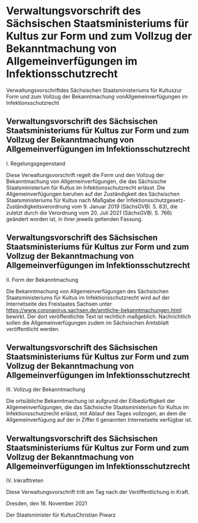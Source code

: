 # Verwaltungsvorschrift des Sächsischen Staatsministeriums für Kultus zur Form und zum Vollzug der Bekanntmachung von Allgemeinverfügungen im Infektionsschutzrecht


Verwaltungsvorschriftdes Sächsischen Staatsministeriums für Kultuszur Form und zum Vollzug der Bekanntmachung vonAllgemeinverfügungen im Infektionsschutzrecht

## Verwaltungsvorschrift des Sächsischen Staatsministeriums für Kultus zur Form und zum Vollzug der Bekanntmachung von Allgemeinverfügungen im Infektionsschutzrecht
 I. Regelungsgegenstand

Diese Verwaltungsvorschrift regelt die Form und den Vollzug der Bekanntmachung von Allgemeinverfügungen, die das Sächsische Staatsministerium für Kultus im Infektionsschutzrecht erlässt. Die Allgemeinverfügungen beruhen auf der Zuständigkeit des Sächsischen Staatsministeriums für Kultus nach Maßgabe der Infektionsschutzgesetz-Zuständigkeitsverordnung vom 9. Januar 2019 (SächsGVBl. S. 83), die zuletzt durch die Verordnung vom 20. Juli 2021 (SächsGVBl. S. 766) geändert worden ist, in ihrer jeweils geltenden Fassung.


## Verwaltungsvorschrift des Sächsischen Staatsministeriums für Kultus zur Form und zum Vollzug der Bekanntmachung von Allgemeinverfügungen im Infektionsschutzrecht
 II. Form der Bekanntmachung

Die Bekanntmachung von Allgemeinverfügungen des Sächsischen Staatsministeriums für Kultus im Infektionsschutzrecht wird auf der Internetseite des Freistaates Sachsen unter https://www.coronavirus.sachsen.de/amtliche-bekanntmachungen.html bewirkt. Der dort veröffentlichte Text ist rechtlich maßgeblich. Nachrichtlich sollen die Allgemeinverfügungen zudem im Sächsischen Amtsblatt veröffentlicht werden.


## Verwaltungsvorschrift des Sächsischen Staatsministeriums für Kultus zur Form und zum Vollzug der Bekanntmachung von Allgemeinverfügungen im Infektionsschutzrecht
 III. Vollzug der Bekanntmachung

Die ortsübliche Bekanntmachung ist aufgrund der Eilbedürftigkeit der Allgemeinverfügungen, die das Sächsische Staatsministerium für Kultus im Infektionsschutzrecht erlässt, mit Ablauf des Tages vollzogen, an dem die Allgemeinverfügung auf der in Ziffer II genannten Internetseite verfügbar ist.


## Verwaltungsvorschrift des Sächsischen Staatsministeriums für Kultus zur Form und zum Vollzug der Bekanntmachung von Allgemeinverfügungen im Infektionsschutzrecht
 IV. Inkrafttreten

Diese Verwaltungsvorschrift tritt am Tag nach der Veröffentlichung in Kraft.

Dresden, den 16. November 2021

Der Staatsminister für KultusChristian Piwarz

